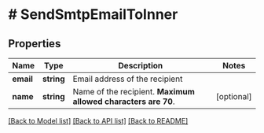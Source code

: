 # # SendSmtpEmailToInner

## Properties

Name | Type | Description | Notes
------------ | ------------- | ------------- | -------------
**email** | **string** | Email address of the recipient |
**name** | **string** | Name of the recipient. **Maximum allowed characters are 70**. | [optional]

[[Back to Model list]](../../README.md#models) [[Back to API list]](../../README.md#endpoints) [[Back to README]](../../README.md)
